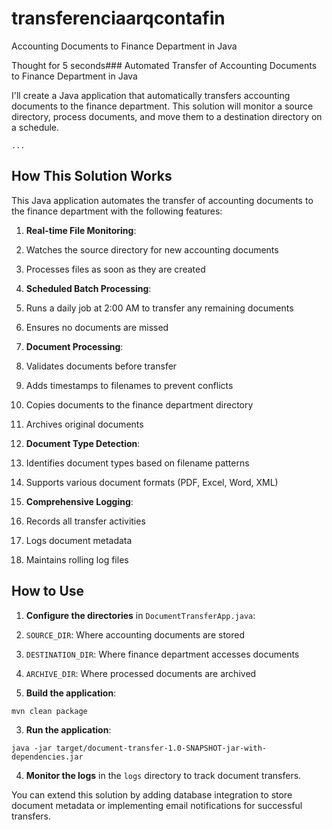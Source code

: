 # transferenciaarqcontafin
Accounting Documents to Finance Department in Java


Thought for 5 seconds### Automated Transfer of Accounting Documents to Finance Department in Java

I'll create a Java application that automatically transfers accounting documents to the finance department. This solution will monitor a source directory, process documents, and move them to a destination directory on a schedule.

```typescriptreact project="document-transfer"
...
```

## How This Solution Works

This Java application automates the transfer of accounting documents to the finance department with the following features:

1. **Real-time File Monitoring**:

1. Watches the source directory for new accounting documents
2. Processes files as soon as they are created



2. **Scheduled Batch Processing**:

1. Runs a daily job at 2:00 AM to transfer any remaining documents
2. Ensures no documents are missed



3. **Document Processing**:

1. Validates documents before transfer
2. Adds timestamps to filenames to prevent conflicts
3. Copies documents to the finance department directory
4. Archives original documents



4. **Document Type Detection**:

1. Identifies document types based on filename patterns
2. Supports various document formats (PDF, Excel, Word, XML)



5. **Comprehensive Logging**:

1. Records all transfer activities
2. Logs document metadata
3. Maintains rolling log files





## How to Use

1. **Configure the directories** in `DocumentTransferApp.java`:

1. `SOURCE_DIR`: Where accounting documents are stored
2. `DESTINATION_DIR`: Where finance department accesses documents
3. `ARCHIVE_DIR`: Where processed documents are archived



2. **Build the application**:

```plaintext
mvn clean package
```


3. **Run the application**:

```plaintext
java -jar target/document-transfer-1.0-SNAPSHOT-jar-with-dependencies.jar
```


4. **Monitor the logs** in the `logs` directory to track document transfers.


You can extend this solution by adding database integration to store document metadata or implementing email notifications for successful transfers.
